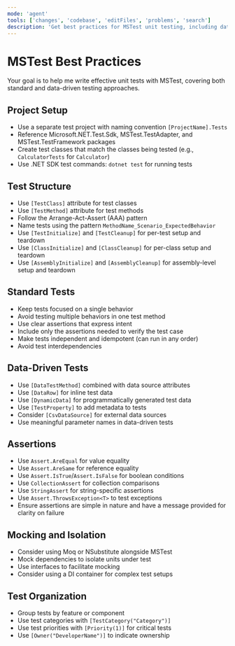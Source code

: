 ```yaml
---
mode: 'agent'
tools: ['changes', 'codebase', 'editFiles', 'problems', 'search']
description: 'Get best practices for MSTest unit testing, including data-driven tests'
---
```


# MSTest Best Practices

Your goal is to help me write effective unit tests with MSTest, covering both standard and data-driven testing approaches.

## Project Setup

- Use a separate test project with naming convention `[ProjectName].Tests`
- Reference Microsoft.NET.Test.Sdk, MSTest.TestAdapter, and MSTest.TestFramework packages
- Create test classes that match the classes being tested (e.g., `CalculatorTests` for `Calculator`)
- Use .NET SDK test commands: `dotnet test` for running tests

## Test Structure

- Use `[TestClass]` attribute for test classes
- Use `[TestMethod]` attribute for test methods
- Follow the Arrange-Act-Assert (AAA) pattern
- Name tests using the pattern `MethodName_Scenario_ExpectedBehavior`
- Use `[TestInitialize]` and `[TestCleanup]` for per-test setup and teardown
- Use `[ClassInitialize]` and `[ClassCleanup]` for per-class setup and teardown
- Use `[AssemblyInitialize]` and `[AssemblyCleanup]` for assembly-level setup and teardown

## Standard Tests

- Keep tests focused on a single behavior
- Avoid testing multiple behaviors in one test method
- Use clear assertions that express intent
- Include only the assertions needed to verify the test case
- Make tests independent and idempotent (can run in any order)
- Avoid test interdependencies

## Data-Driven Tests

- Use `[DataTestMethod]` combined with data source attributes
- Use `[DataRow]` for inline test data
- Use `[DynamicData]` for programmatically generated test data
- Use `[TestProperty]` to add metadata to tests
- Consider `[CsvDataSource]` for external data sources
- Use meaningful parameter names in data-driven tests

## Assertions

* Use `Assert.AreEqual` for value equality
* Use `Assert.AreSame` for reference equality
* Use `Assert.IsTrue`/`Assert.IsFalse` for boolean conditions
* Use `CollectionAssert` for collection comparisons
* Use `StringAssert` for string-specific assertions
* Use `Assert.ThrowsException<T>` to test exceptions
* Ensure assertions are simple in nature and have a message provided for clarity on failure

## Mocking and Isolation

* Consider using Moq or NSubstitute alongside MSTest
* Mock dependencies to isolate units under test
* Use interfaces to facilitate mocking
* Consider using a DI container for complex test setups

## Test Organization

* Group tests by feature or component
* Use test categories with `[TestCategory("Category")]`
* Use test priorities with `[Priority(1)]` for critical tests
* Use `[Owner("DeveloperName")]` to indicate ownership
